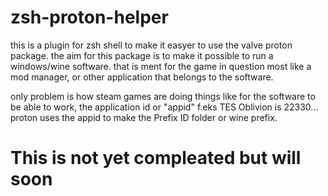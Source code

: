 # zsh-proton-helper
this is a plugin for zsh shell to make it easyer to use the valve proton package.
the aim for this package is to make it possible to run a windows/wine software. 
that is ment for the game in question most like a mod manager, or other application
that belongs to the software.

only problem is how steam games are doing things like for the software to be able to work,
the application id or "appid" f.eks TES Oblivion is 22330... 
proton uses the appid to make the Prefix ID folder or wine prefix. 
# This is not yet compleated but will soon